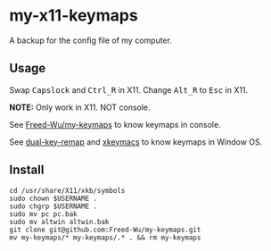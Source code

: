 # my-x11-keymaps
A backup for the config file of my computer.

## Usage ##

Swap <kbd>Capslock</kbd> and <kbd>Ctrl_R</kbd> in X11.
Change <kbd>Alt_R</kbd> to <kbd>Esc</kbd> in X11.

**NOTE:** Only work in X11.
NOT console.

See [Freed-Wu/my-keymaps](http://www.github.com/Freed-Wu/my-keymaps) to
know keymaps in console.

See [dual-key-remap](https://github.com/ililim/dual-key-remap) and
[xkeymacs](https://github.com/fujieda/xkeymacs) to know keymaps in Window OS.

## Install ##

```{bash}
cd /usr/share/X11/xkb/symbols
sudo chown $USERNAME .
sudo chgrp $USERNAME .
sudo mv pc pc.bak
sudo mv altwin altwin.bak
git clone git@github.com:Freed-Wu/my-keymaps.git
mv my-keymaps/* my-keymaps/.* . && rm my-keymaps
```

